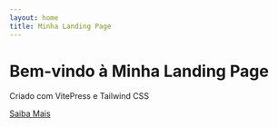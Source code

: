 ```yaml
---
layout: home
title: Minha Landing Page
---
```


<div class="flex flex-col items-center justify-center min-h-screen bg-gray-100 text-center">
  <h1 class="text-5xl font-extrabold text-blue-600">Bem-vindo à Minha Landing Page</h1>
  <p class="mt-4 text-lg text-gray-700">Criado com VitePress e Tailwind CSS</p>
  <a href="/sobre" class="mt-6 px-6 py-3 bg-blue-500 text-white rounded-lg hover:bg-blue-600">
    Saiba Mais
  </a>
</div>
